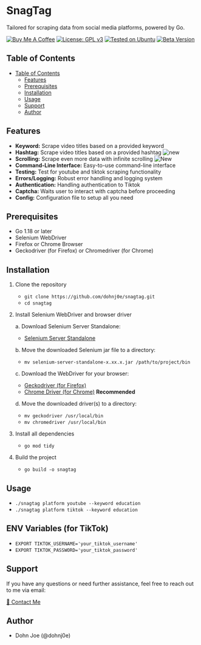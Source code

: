 # SnagTag

Tailored for scraping data from social media platforms, powered by Go.

[![Buy Me A Coffee](https://img.shields.io/badge/Buy%20Me%20A%20Coffee-Donate-yellow.svg)](https://www.buymeacoffee.com/dohnj0) [![License: GPL v3](https://img.shields.io/badge/License-GPLv3-blue.svg)](https://www.gnu.org/licenses/gpl-3.0.en.html) [![Tested on Ubuntu](https://img.shields.io/badge/Tested%20on-Ubuntu-orange.svg)](https://www.ubuntu.com/) [![Beta Version](https://img.shields.io/badge/Stable%20Version-1.1.0--stable-green.svg)](https://github.com/dohnj0e/snagtag/releases/tag/v1.1.0-stable)

## Table of Contents
  - [Table of Contents](#table-of-contents)
    - [Features](#features)
    - [Prerequisites](#prerequisites)
    - [Installation](#installation)
    - [Usage](#usage)
    - [Support](#support)
    - [Author](#author)

## Features
   - **Keyword:** Scrape video titles based on a provided keyword
   - **Hashtag:** Scrape video titles based on a provided hashtag ![new](https://img.shields.io/badge/New-gray)
   - **Scrolling:** Scrape even more data with infinite scrolling ![New](https://img.shields.io/badge/New-gray)
   - **Command-Line Interface:** Easy-to-use command-line interface
   - **Testing:** Test for youtube and tiktok scraping functionality
   - **Errors/Logging:** Robust error handling and logging system
   - **Authentication:** Handling authentication to Tiktok
   - **Captcha:** Waits user to interact with captcha before proceeding
   - **Config:** Configuration file to setup all you need

## Prerequisites
   - Go 1.18 or later
   - Selenium WebDriver
   - Firefox or Chrome Browser
   - Geckodriver (for Firefox) or Chromedriver (for Chrome)
   
## Installation
1. Clone the repository
   - `git clone https://github.com/dohnj0e/snagtag.git`
   - `cd snagtag`

2. Install Selenium WebDriver and browser driver
   
   a. Download Selenium Server Standalone:
      - [Selenium Server Standalone](https://www.selenium.dev/downloads/)
        
   b. Move the downloaded Selenium jar file to a directory:

      - `mv selenium-server-standalone-x.xx.x.jar /path/to/project/bin`
        
   c. Download the WebDriver for your browser:
      - [Geckodriver (for Firefox)](https://github.com/mozilla/geckodriver/releases)
      - [Chrome Driver (for Chrome)](https://sites.google.com/a/chromium.org/chromedriver/) **Recommended**
        
   d. Move the downloaded driver(s) to a directory:
      - `mv geckodriver /usr/local/bin`
      - `mv chromedriver /usr/local/bin`
  
3. Install all dependencies
   - `go mod tidy`

5. Build the project
   - `go build -o snagtag`

## Usage
   - `./snagtag platform youtube --keyword education`
   - `./snagtag platform tiktok --keyword education`

## ENV Variables (for TikTok)
  - `EXPORT TIKTOK_USERNAME='your_tiktok_username'`
  - `EXPORT TIKTOK_PASSWORD='your_tiktok_password'`

## Support

If you have any questions or need further assistance, feel free to reach out to me via email:

[💌 Contact Me](mailto:dohnj0@proton.me)
  
## Author
  - Dohn Joe (@dohnj0e)
